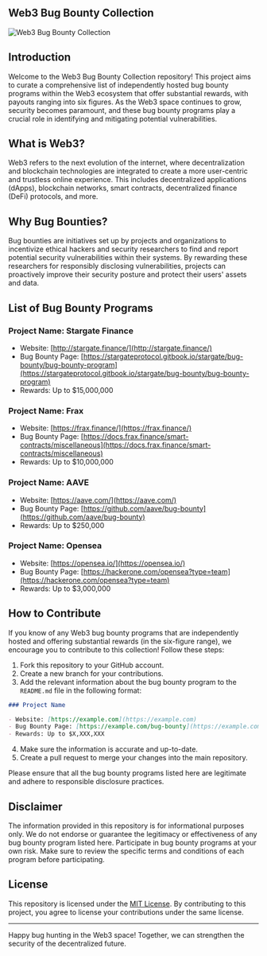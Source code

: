 ## Web3 Bug Bounty Collection

![Web3 Bug Bounty Collection](https://example.com/web3-bug-bounty-collection.png)

## Introduction

Welcome to the Web3 Bug Bounty Collection repository! This project aims to curate a comprehensive list of independently hosted bug bounty programs within the Web3 ecosystem that offer substantial rewards, with payouts ranging into six figures. As the Web3 space continues to grow, security becomes paramount, and these bug bounty programs play a crucial role in identifying and mitigating potential vulnerabilities.

## What is Web3?

Web3 refers to the next evolution of the internet, where decentralization and blockchain technologies are integrated to create a more user-centric and trustless online experience. This includes decentralized applications (dApps), blockchain networks, smart contracts, decentralized finance (DeFi) protocols, and more.

## Why Bug Bounties?

Bug bounties are initiatives set up by projects and organizations to incentivize ethical hackers and security researchers to find and report potential security vulnerabilities within their systems. By rewarding these researchers for responsibly disclosing vulnerabilities, projects can proactively improve their security posture and protect their users' assets and data.

## List of Bug Bounty Programs

### Project Name: Stargate Finance

- Website: [http://stargate.finance/](http://stargate.finance/)
- Bug Bounty Page: [https://stargateprotocol.gitbook.io/stargate/bug-bounty/bug-bounty-program](https://stargateprotocol.gitbook.io/stargate/bug-bounty/bug-bounty-program)
- Rewards: Up to $15,000,000

### Project Name: Frax

- Website: [https://frax.finance/](https://frax.finance/)
- Bug Bounty Page: [https://docs.frax.finance/smart-contracts/miscellaneous](https://docs.frax.finance/smart-contracts/miscellaneous)
- Rewards: Up to $10,000,000

### Project Name: AAVE

- Website: [https://aave.com/](https://aave.com/)
- Bug Bounty Page: [https://github.com/aave/bug-bounty](https://github.com/aave/bug-bounty)
- Rewards: Up to $250,000

### Project Name: Opensea

- Website: [https://opensea.io/](https://opensea.io/)
- Bug Bounty Page: [https://hackerone.com/opensea?type=team](https://hackerone.com/opensea?type=team)
- Rewards: Up to $3,000,000

## How to Contribute

If you know of any Web3 bug bounty programs that are independently hosted and offering substantial rewards (in the six-figure range), we encourage you to contribute to this collection! Follow these steps:

1. Fork this repository to your GitHub account.
2. Create a new branch for your contributions.
3. Add the relevant information about the bug bounty program to the `README.md` file in the following format:

```markdown
### Project Name

- Website: [https://example.com](https://example.com)
- Bug Bounty Page: [https://example.com/bug-bounty](https://example.com/bug-bounty)
- Rewards: Up to $X,XXX,XXX
```

4. Make sure the information is accurate and up-to-date.
5. Create a pull request to merge your changes into the main repository.

Please ensure that all the bug bounty programs listed here are legitimate and adhere to responsible disclosure practices.

## Disclaimer

The information provided in this repository is for informational purposes only. We do not endorse or guarantee the legitimacy or effectiveness of any bug bounty program listed here. Participate in bug bounty programs at your own risk. Make sure to review the specific terms and conditions of each program before participating.

## License

This repository is licensed under the [MIT License](LICENSE). By contributing to this project, you agree to license your contributions under the same license.

---

Happy bug hunting in the Web3 space! Together, we can strengthen the security of the decentralized future.
